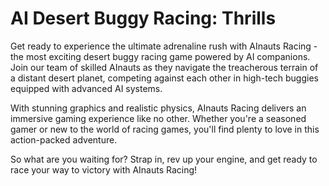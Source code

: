 <!--
Write me markdown content of website with wallpaper:

"A team of AInauts and their AI companions racing across the surface of a desert planet in high-tech buggies."

The header of the page should not be copy of the text but rather a real content of the website which is using this wallpaper.
-->

<!--font:Poppins-->

# AI Desert Buggy Racing: Thrills

Get ready to experience the ultimate adrenaline rush with AInauts Racing - the most exciting desert buggy racing game powered by AI companions. Join our team of skilled AInauts as they navigate the treacherous terrain of a distant desert planet, competing against each other in high-tech buggies equipped with advanced AI systems.

With stunning graphics and realistic physics, AInauts Racing delivers an immersive gaming experience like no other. Whether you're a seasoned gamer or new to the world of racing games, you'll find plenty to love in this action-packed adventure.

So what are you waiting for? Strap in, rev up your engine, and get ready to race your way to victory with AInauts Racing!
